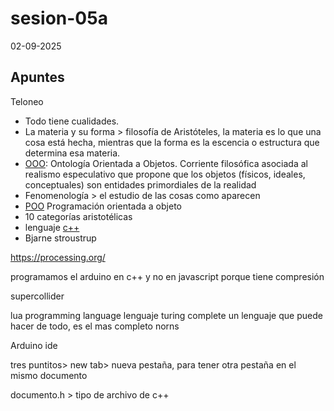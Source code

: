 # sesion-05a

02-09-2025

## Apuntes 

Teloneo 

- Todo tiene cualidades.
- La materia y su forma > filosofía de Aristóteles, la materia es lo que una cosa está hecha, mientras que la forma es la escencia o estructura que determina esa materia.
- [OOO](https://en.wikipedia.org/wiki/Object-oriented_ontology): Ontología Orientada a Objetos. Corriente filosófica asociada al realismo especulativo que propone que los objetos (físicos, ideales, conceptuales) son entidades primordiales de la realidad
- Fenomenología > el estudio de las cosas como aparecen
- [POO](https://es.wikipedia.org/wiki/Programaci%C3%B3n_orientada_a_objetos) Programación orientada a objeto
- 10 categorías aristotélicas
- lenguaje [c++](https://es.wikipedia.org/wiki/C%2B%2B)
- Bjarne stroustrup
  
<https://processing.org/>

programamos el arduino en c++ y no en javascript porque tiene compresión 

supercollider 

lua programming language
lenguaje turing complete un lenguaje que puede hacer de todo, es el mas completo 
norns

Arduino ide

tres puntitos> new tab> nueva pestaña, para tener otra pestaña en el mismo documento 

documento.h > tipo de archivo de c++
